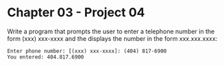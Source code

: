 # Chapter 03 - Project 04

Write a program that prompts the user to enter a telephone number in the form
(xxx) xxx-xxxx and the displays the number in the form xxx.xxx.xxxx:

```
Enter phone number: [(xxx) xxx-xxxx]: (404) 817-6900
You entered: 404.817.6900
```
